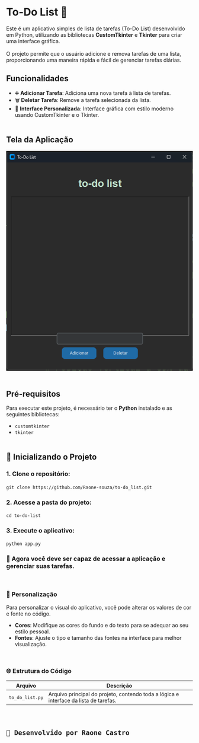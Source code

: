 # To-Do List 📝
Este é um aplicativo simples de lista de tarefas (To-Do List) desenvolvido em Python, utilizando as bibliotecas **CustomTkinter** e **Tkinter** para criar uma interface gráfica. 
<br><br>
O projeto permite que o usuário adicione e remova tarefas de uma lista, proporcionando uma maneira rápida e fácil de gerenciar tarefas diárias.

## Funcionalidades

- ➕ **Adicionar Tarefa**: Adiciona uma nova tarefa à lista de tarefas.
- 🗑️ **Deletar Tarefa**: Remove a tarefa selecionada da lista.
- 🎨 **Interface Personalizada**: Interface gráfica com estilo moderno usando CustomTkinter e o Tkinter.
<br><br>

## Tela da Aplicação

![To-Do List Screenshot](img.png)
<br><br>

## Pré-requisitos

Para executar este projeto, é necessário ter o **Python** instalado e as seguintes bibliotecas:

- `customtkinter`
- `tkinter`
<br><br>

##  🚀 Inicializando o Projeto

### 1. Clone o repositório:
`git clone https://github.com/Raone-souza/to-do_list.git`

### 2. Acesse a pasta do projeto:
`cd to-do-list` 

### 3. Execute o aplicativo:
`python app.py`


### 🎉 Agora você deve ser capaz de acessar a aplicação e gerenciar suas tarefas.
<br>

### 🎨 Personalização

Para personalizar o visual do aplicativo, você pode alterar os valores de cor e fonte no código.

- **Cores**: Modifique as cores do fundo e do texto para se adequar ao seu estilo pessoal.
- **Fontes**: Ajuste o tipo e tamanho das fontes na interface para melhor visualização.
<br>


### 🌐 Estrutura do Código

| Arquivo          | Descrição                                                                         |
|------------------|-----------------------------------------------------------------------------------|
| `to_do_list.py`  | Arquivo principal do projeto, contendo toda a lógica e interface da lista de tarefas. |
<br>

## `👤 Desenvolvido por Raone Castro`